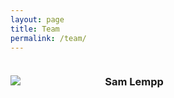 ```yaml
---
layout: page
title: Team
permalink: /team/
---
```

<div style="width: 100%; display: table;">
  <div style="display: table-row;height: 50px;">
    <div style="width:30%; display:table-cell;">
      <img src="{{ site.baseurl }}/images/sam_lempp.jpg">
    </div>
    <div style="width:70%;display:table-cell;margin-left:auto">
      <h3>
        Sam Lempp
      </h3>
    </div>
  </div>
</div>
